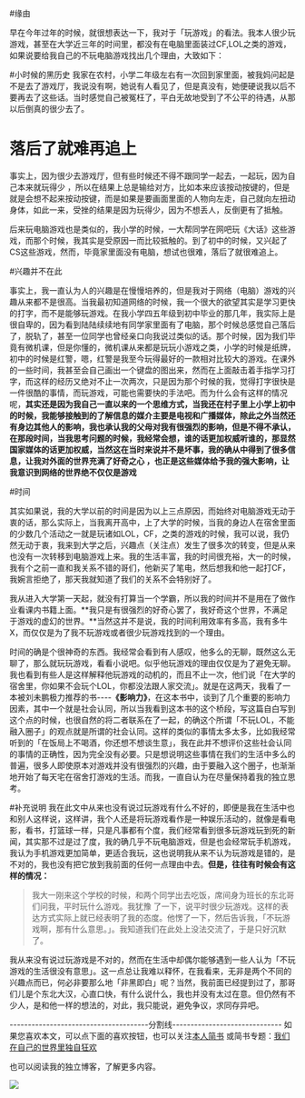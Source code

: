 #缘由

早在今年过年的时候，就很想表达一下，我对于「玩游戏」的看法。我本人很少玩游戏，甚至在大学近三年的时间里，都没有在电脑里面装过CF,LOL之类的游戏，如果说要给我自己的不玩电脑游戏找出几个理由，大致如下：

#小时候的黑历史
我家在农村，小学二年级左右有一次回到家里面，被我妈问起是不是去了游戏厅，我说没有啊，她说有人看见了，但是真没有，她便硬说我以后不要再去了这些话。当时感觉自己被冤枉了，平白无故地受到了不公平的待遇，从那以后倒真的很少去了。

 # 落后了就难再追上

事实上，因为很少去游戏厅，但有些时候还不得不跟同学一起去，一起玩，因为自己本来就玩得少 ，所以在结果上总是输给对方，比如本来应该按动按键的，但是就是会想不起来按动按键，而是如果是要画面里面的人物向左走，自己就向左扭动身体，如此一来，受挫的结果是因为玩得少，因为不想丢人，反倒更有了抵触。

后来玩电脑游戏也是类似的，我小学的时候，一大帮同学在网吧玩《大话》这些游戏，而那个时候，我其实是受原因一而比较抵触的。到了初中的时候，又兴起了CS这些游戏，然而，毕竟家里面没有电脑，想试也很难，落后了就很难追上。

#兴趣并不在此

事实上，我一直认为人的兴趣是在慢慢培养的，但是我对于网络（电脑）游戏的兴趣从来都不是很高。当我最初知道网络的时候，我一个很大的欲望其实是学习更快的打字，而不是能够玩游戏。在我小学四五年级到初中毕业的那几年，我实际上是很自卑的，因为看到陆陆续续地有同学家里面有了电脑，那个时候总感觉自己落后了，脱轨了，甚至一位同学也曾经亲口向我说过类似的话。那个时候，因为我们毕竟有微机课，但是你懂的，微机课从来都是玩玩小游戏之类，小学的时候是纸牌，初中的时候是红警，嗯，红警是我至今玩得最好的一款相对比较大的游戏。在课外的一些时间，我甚至会自己画出一个键盘的图出来，然而在上面敲击着手指学习打字，而这样的经历又绝对不止一次两次，只是因为那个时候的我，觉得打字很快是一件很酷的事情，而玩游戏，可能也需要快的手法吧。而为什么会有这样的情况呢，**其实还是因为我自己一直以来的一个思维方式，当我还在村子里上小学上初中的时候，我能够接触到的了解信息的媒介主要是电视和广播媒体，除此之外当然还有身边其他人的影响，我也承认我的父母对我有很强烈的影响，但是不得不承认，在那段时间，当我思考问题的时候，我经常会想，谁的话更加权威听谁的，那显然国家媒体的话更加权威，当然这在当时来说并不是坏事，我的确从中得到了很多信息，让我对外面的世界充满了好奇之心 ，也正是这些媒体给予我的强大影响，让我意识到网络的世界绝不仅仅是游戏**


#时间

其实如果说，我的大学以前的时间是因为以上三点原因，而始终对电脑游戏无动于衷的话，那么实际上，当我离开高中，上了大学的时候，当我的身边人在宿舍里面的少数几个活动之一就是玩诸如LOL，CF，之类的游戏的时候，我可以说，我仍然无动于衷，我来到大学之后，兴趣点（关注点）发生了很多次的转变，但是从来也没有一次转移到电脑游戏上来。我的生活丰富，我的时间很充裕，大一的时候，我有个之前一直和我关系不错的哥们，他新买了笔电，然后想我和他一起打CF，我婉言拒绝了，那天我就知道了我们的关系不会特别好了。

我从进入大学第一天起，就没有打算当一个学霸，所以我的时间并不是用在了做作业看课内书籍上面。**我只是有很强烈的好奇心罢了，我好奇这个世界，不满足于游戏的虚幻的世界。**当然这并不是说，我的时间利用效率有多高，我有多牛X，而仅仅是为了我不玩游戏或者很少玩游戏找到的一个理由。

时间的确是个很神奇的东西。我经常会看到有人感叹，他多么的无聊，既然这么无聊了，那么就玩玩游戏，看看小说吧。似乎他玩游戏的理由仅仅是为了避免无聊。我也看到有些人是这样解释他玩游戏的动机的，而且不止一次，他们说「在大学的宿舍里，你如果不会玩个LOL，你都没法跟人家交流」。就是在这两天，我看了一本被刘未鹏极力推荐的书----**《影响力》**，在这本书中，谈到了几个重要的影响力因素，其中一个就是社会认同，所以当我看到这本书的这个桥段，写这篇自白写到这个点的时候，也很自然的将二者联系在了一起，的确这个所谓「不玩LOL，不能融入圈子」的观点就是所谓的社会认同。这样的类似的事情太多太多，比如我经常听到的「在饭局上不喝酒，你还想不想谈生意」，我在此并不想评价这些社会认同的事情的正确性，因为完全没有必要。只是想说明这些事情在我们的生活中多么的普遍，很多人即使原本对游戏并没有很强烈的兴趣，由于要融入这个圈子，也渐渐地开始了每天宅在宿舍打游戏的生活。而我，一直自认为在尽量保持着我的独立思考。


#补充说明
我在此文中从来也没有说过玩游戏有什么不好的，即便是我在生活中也和别人这样说，这样讲，我个人还是将玩游戏看作是一种娱乐活动的，就像是看电影，看书，打篮球一样，只是凡事都有个度，我们经常看到很多玩游戏玩到死的新闻，其实那不过是过了度，我的确几乎不玩电脑游戏，但是也会经常玩手机游戏，我认为手机游戏更加简单，更适合我玩，这也说明我从来不认为玩游戏是错的，是不对的，我也没有把它放到我前面的任何一点理由中去。**但是，往往有时候会有这样的情况：**

>我大一刚来这个学校的时候，和两个同学出去吃饭，席间身为班长的东北哥们问我，平时玩什么游戏。我犹豫 了一下，说平时很少玩游戏。这样的表达方式实际上就已经表明了我的态度。他愣了一下，然后告诉我，「不玩游戏啊，那有什么意思。」。我知道我们在此处上没法交流了，于是只好沉默了。

我从来没有说过玩游戏是不对的，然而在生活中却偶尔能够遇到一些人认为「不玩游戏的生活很没有意思」。这一点总让我难以释怀，在我看来，无非是两个不同的兴趣点而已，何必非要那么地「非黑即白」呢？当然，我前面已经提到过了，那哥们儿是个东北大汉，心直口快，有什么说什么，我也并没有太过在意。但仍然有不少人，是和他一样的想法的，对此，我只能说，避免争议，求同存异吧。



--------------------------------------分割线------------------------------
如果您喜欢本文，可以点下面的喜欢按钮，也可以关注[本人简书](http://www.jianshu.com/users/1c26e9e36267/latest_articles)
或简书专题：[我们在自己的世界里独自狂欢](http://www.jianshu.com/collection/7b424559990a)

也可以阅读我的独立博客，了解更多内容。

[![](http://hktkdy.qiniudn.com/slogan.jpg)](http://hktkdy.com)


















